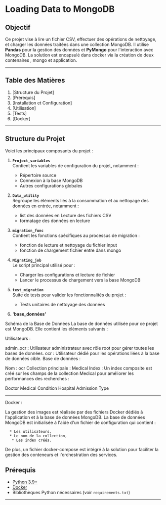 # Loading Data to MongoDB

## Objectif

Ce projet vise à lire un fichier CSV, effectuer des opérations de nettoyage, et charger les données traitées dans une collection MongoDB. Il utilise **Pandas** pour la gestion des données et **PyMongo** pour l'interaction avec MongoDB.
La solution est encapsulé dans docker via la création de deux contenaires , mongo et application. 

---

## Table des Matières

1. [Structure du Projet]
2. [Prérequis]
3. [Installation et Configuration]
4. [Utilisation]
5. [Tests]
6. [Docker]


---

## Structure du Projet

Voici les principaux composants du projet :

1. **`Project_variables`**  
   Contient les variables de configuration du projet, notamment :
   - Répertoire source 
   - Connexion à la base MongoDB
   - Autres configurations globales

2. **`Data_utility`**  
   Regroupe les éléments liés à la consommation et au nettoyage des données en entrée, notamment :
   - list des données en Lecture des fichiers CSV
   -  formatage des données en lecture

3. **`migration_func`**  
   Contient les fonctions spécifiques au processus de migration :
   - fonction de lecture et nettoyage du fichier input
   - fonction de chargement fichier entre dans mongo 

4. **`Migrating_job`**  
   Le script principal utilisé pour :
   - Charger les configurations et lecture de fichier 
   - Lancer le processus de chargement vers la base MongoDB

5. **`test_migration`**  
   Suite de tests pour valider les fonctionnalités du projet :
   - Tests unitaires de nettoyage des données
6. **'base_données'**

Schéma de la Base de Données
La base de données utilisée pour ce projet est MongoDB. Elle contient les éléments suivants :

Utilisateurs :

admin_ocr : Utilisateur administrateur avec rôle root pour gérer toutes les bases de données.
ocr : Utilisateur dédié pour les opérations liées à la base de données cible.
Base de données :

Nom : ocr
Collection principale : Medical
Index : Un index composite est créé sur les champs de la collection Medical pour améliorer les performances des recherches :

Doctor
Medical Condition
Hospital
Admission Type

---

Docker : 

La gestion des images est réalisée par des fichiers Docker dédiés à l'application et à la base de données MongoDB.
La base de données MongoDB est initialisée à l'aide d'un fichier de configuration qui contient :

      * Les utilisateurs,
      * Le nom de la collection,
       * Les index créés.
De plus, un fichier docker-compose est intégré à la solution pour faciliter la gestion des conteneurs et l'orchestration des services.


## Prérequis

- [Python 3.9+](https://www.python.org/)
- [Docker](https://www.docker.com/) 
- Bibliothèques Python nécessaires (voir `requirements.txt`)

---
